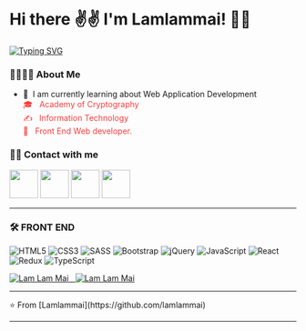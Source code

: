

# Hi there ✌️✌️ I'm Lamlammai! 💃💃

[![Typing SVG](https://readme-typing-svg.herokuapp.com?font=lora&color=%23F73733&size=27&lines=Nice+to+meet+you+%F0%9F%91%8B+%F0%9F%91%8B;FrontEnd+Developer...+%F0%9F%92%99%E2%9D%A4%EF%B8%8F;Good+Luck+%F0%9F%8D%80%F0%9F%8D%80)](https://git.io/typing-svg)

<h3>👩‍💻👩‍💻 About Me </h3>
<ul>
  <li color= "#fa3c3c" list-style= "none"> 🔭 &nbsp;I am currently learning about Web Application Development</li>
  <li style="color: #fa3c3c;list-style: none;"> 🎓 &nbsp; Academy of Cryptography</li>
  <li style="color: #fa3c3c;list-style: none;"> ✍️ &nbsp; Information Technology</li>
  <li style="color: #fa3c3c;list-style: none;"> 💼 &nbsp; Front End Web developer.</li> 
</ul>
<h3> 🤝🏻 Contact with me </h3>
<p>
<a href="#"  rel="noopener noreferrer"><img src="https://img.icons8.com/plasticine/100/000000/skype.png" width="50" /></a>
<a href="https://www.facebook.com/yd.sau.54/" target="_blank" rel="noopener noreferrer"><img src="https://img.icons8.com/plasticine/100/000000/facebook.png" width="50" /></a>
<a href="mailto:dangthimailam25@gmail.com" target="_blank" rel="noopener noreferrer"><img src="https://img.icons8.com/plasticine/100/000000/gmail.png"  width="50" /></a>
<a href="#"  rel="noopener noreferrer"><img src="https://img.icons8.com/plasticine/100/000000/phone.png"  width="50" /></a>
</p>
<hr>
<h3 >🛠 FRONT END</h3>
 <p>
  <img alt="HTML5" src="https://img.shields.io/badge/-HTML5-%23E44D27?style=flat-square&logo=html5&logoColor=ffffff"/>
  <img alt="CSS3" src="https://img.shields.io/badge/-CSS3-%231572B6?style=flat-square&logo=css3"/>
  <img alt="SASS" src="https://img.shields.io/badge/-Sass-%23CC6699?style=flat-square&logo=sass&logoColor=ffffff"/>
  <img alt="Bootstrap" src="https://img.shields.io/badge/bootstrap-%23563D7C?style=flat-square&logo=bootstrap&logoColor=white"/>
  <img alt="jQuery" src="https://img.shields.io/badge/jquery-%230769AD?style=flat-square&logo=jquery&logoColor=white"/>
  <img alt="JavaScript" src="https://img.shields.io/badge/javascript-%23323330?style=flat-square&logo=javascript&logoColor=%23F7DF1E"/>
  <img alt="React" src="https://img.shields.io/badge/react-%2320232a?style=flat-square&logo=react&logoColor=%2361DAFB"/>
  <img alt="Redux" src="https://img.shields.io/badge/redux-%23593d88?style=flat-square&logo=redux&logoColor=white"/>
  <img alt="TypeScript" src="https://img.shields.io/badge/-TS-%23success?style=flat-square&logo=tsnode&logoColor=ffffff"/>
</p>
<p>
  <a href="https://github.com/lamlammai">
      <img src="https://github-readme-stats.vercel.app/api?username=lamlammai&show_icons=true&theme=gotham" alt="Lam Lam Mai">&nbsp;&nbsp;
     <img src="https://github-readme-stats.vercel.app/api/top-langs?username=lamlammai&show_icons=true&locale=en&layout=compact&theme=radical" alt="Lam Lam Mai" />
  </a>
</p>
<hr>
⭐️ From [Lamlammai](https://github.com/lamlammai)
<hr>



